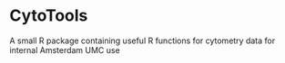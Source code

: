 # CytoTools
A small R package containing useful R functions for cytometry data for internal Amsterdam UMC use
